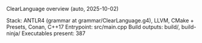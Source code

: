 ClearLanguage overview (auto, 2025-10-02)

Stack: ANTLR4 (grammar at grammar/ClearLanguage.g4), LLVM, CMake + Presets, Conan, C++17
Entrypoint: src/main.cpp
Build outputs: build/, build-ninja/
Executables present: 387
